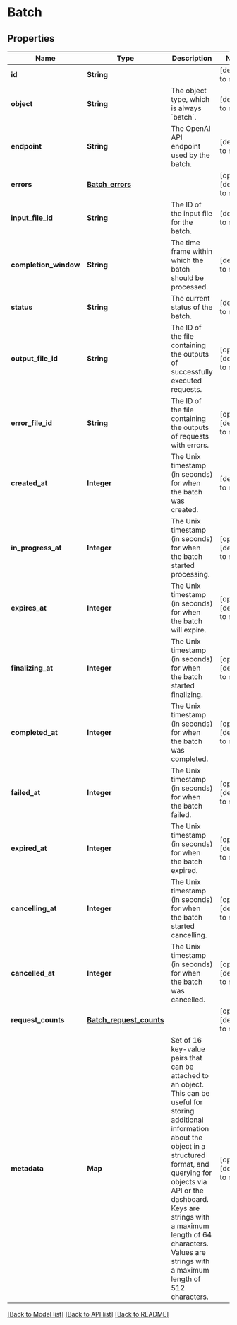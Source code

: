 # Batch
## Properties

| Name | Type | Description | Notes |
|------------ | ------------- | ------------- | -------------|
| **id** | **String** |  | [default to null] |
| **object** | **String** | The object type, which is always &#x60;batch&#x60;. | [default to null] |
| **endpoint** | **String** | The OpenAI API endpoint used by the batch. | [default to null] |
| **errors** | [**Batch_errors**](Batch_errors.md) |  | [optional] [default to null] |
| **input\_file\_id** | **String** | The ID of the input file for the batch. | [default to null] |
| **completion\_window** | **String** | The time frame within which the batch should be processed. | [default to null] |
| **status** | **String** | The current status of the batch. | [default to null] |
| **output\_file\_id** | **String** | The ID of the file containing the outputs of successfully executed requests. | [optional] [default to null] |
| **error\_file\_id** | **String** | The ID of the file containing the outputs of requests with errors. | [optional] [default to null] |
| **created\_at** | **Integer** | The Unix timestamp (in seconds) for when the batch was created. | [default to null] |
| **in\_progress\_at** | **Integer** | The Unix timestamp (in seconds) for when the batch started processing. | [optional] [default to null] |
| **expires\_at** | **Integer** | The Unix timestamp (in seconds) for when the batch will expire. | [optional] [default to null] |
| **finalizing\_at** | **Integer** | The Unix timestamp (in seconds) for when the batch started finalizing. | [optional] [default to null] |
| **completed\_at** | **Integer** | The Unix timestamp (in seconds) for when the batch was completed. | [optional] [default to null] |
| **failed\_at** | **Integer** | The Unix timestamp (in seconds) for when the batch failed. | [optional] [default to null] |
| **expired\_at** | **Integer** | The Unix timestamp (in seconds) for when the batch expired. | [optional] [default to null] |
| **cancelling\_at** | **Integer** | The Unix timestamp (in seconds) for when the batch started cancelling. | [optional] [default to null] |
| **cancelled\_at** | **Integer** | The Unix timestamp (in seconds) for when the batch was cancelled. | [optional] [default to null] |
| **request\_counts** | [**Batch_request_counts**](Batch_request_counts.md) |  | [optional] [default to null] |
| **metadata** | **Map** | Set of 16 key-value pairs that can be attached to an object. This can be useful for storing additional information about the object in a structured format, and querying for objects via API or the dashboard.   Keys are strings with a maximum length of 64 characters. Values are strings with a maximum length of 512 characters.  | [optional] [default to null] |

[[Back to Model list]](../README.md#documentation-for-models) [[Back to API list]](../README.md#documentation-for-api-endpoints) [[Back to README]](../README.md)

